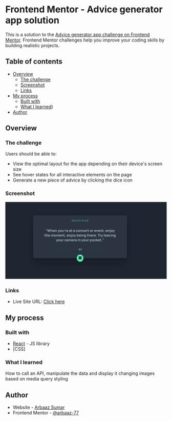 # Frontend Mentor - Advice generator app solution

This is a solution to the [Advice generator app challenge on Frontend Mentor](https://www.frontendmentor.io/challenges/advice-generator-app-QdUG-13db). Frontend Mentor challenges help you improve your coding skills by building realistic projects.

## Table of contents

- [Overview](#overview)
  - [The challenge](#the-challenge)
  - [Screenshot](#screenshot)
  - [Links](#links)
- [My process](#my-process)
  - [Built with](#built-with)
  - [What I learned](#what-i-learned))
- [Author](#author)

## Overview

### The challenge

Users should be able to:

- View the optimal layout for the app depending on their device's screen size
- See hover states for all interactive elements on the page
- Generate a new piece of advice by clicking the dice icon

### Screenshot

![](./screenshot.png)

### Links

- Live Site URL: [Click here](https://advice-101.netlify.app/)

## My process

### Built with

- [React](https://reactjs.org/) - JS library
- [CSS]

### What I learned

How to call an API, manipulate the data and display it
changing images based on media query
styling

## Author

- Website - [Arbaaz Sumar](http://www.arbaazsumar.com/)
- Frontend Mentor - [@arbaaz-77](https://www.frontendmentor.io/profile/arbaaz-77)
